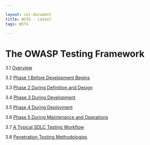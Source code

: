 ```yaml
---

layout: col-document
title: WSTG - Latest
tags: WSTG

---
```

# The OWASP Testing Framework

3.1 [Overview](0-The_OWASP_Testing_Framework.md#overview)

3.2 [Phase 1 Before Development Begins](0-The_OWASP_Testing_Framework.md#phase-1-before-development-begins)

3.3 [Phase 2 During Definition and Design](0-The_OWASP_Testing_Framework.md#phase-2-during-definition-and-design)

3.4 [Phase 3 During Development](0-The_OWASP_Testing_Framework.md#phase-3-during-development)

3.5 [Phase 4 During Deployment](0-The_OWASP_Testing_Framework.md#phase-4-during-deployment)

3.6 [Phase 5 During Maintenance and Operations](0-The_OWASP_Testing_Framework.md#phase-5-during-maintenance-and-operations)

3.7 [A Typical SDLC Testing Workflow](0-The_OWASP_Testing_Framework.md#a-typical-sdlc-testing-workflow)

3.8 [Penetration Testing Methodologies](1-Penetration_Testing_Methodologies.md)
